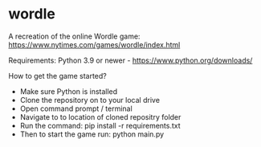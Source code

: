 # wordle
A recreation of the online Wordle game: https://www.nytimes.com/games/wordle/index.html

Requirements:
Python 3.9 or newer - https://www.python.org/downloads/

How to get the game started?

- Make sure Python is installed
- Clone the repository on to your local drive
- Open command prompt / terminal
- Navigate to to location of cloned repositry folder
- Run the command: pip install -r requirements.txt
- Then to start the game run: python main.py

